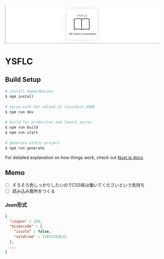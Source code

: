 ![logo](banner.png)

# YSFLC

## Build Setup

```bash
# install dependencies
$ npm install

# serve with hot reload at localhost:3000
$ npm run dev

# build for production and launch server
$ npm run build
$ npm run start

# generate static project
$ npm run generate
```

For detailed explanation on how things work, check out [Nuxt.js docs](https://nuxtjs.org).

## Memo

- [ ] そろそろ色しっかりしたいのでCSS係は働いてくださいという気持ち
- [ ] 読み込み箇所をつくる

### Json形式
```json
{
  "coupon" : 256,
  "$isbncode" : {
    "issold" : false,
    "soldtime" : 12831283612
  },
  ...
}
```